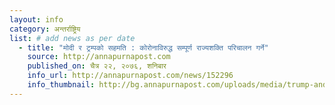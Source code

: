 ```yaml
---
layout: info
category: अन्तर्राष्ट्रिय
list: # add news as per date
  - title: "मोदी र ट्रम्पको सहमति : कोरोनाविरुद्ध सम्पूर्ण राज्यशक्ति परिचालन गर्ने"
    source: http://annapurnapost.com
    published_on: चैत्र २२, २०७६, शनिबार
    info_url: http://annapurnapost.com/news/152296
    info_thumbnail: http://bg.annapurnapost.com/uploads/media/trump-and-modi_20200224073112.jpg
---
```

